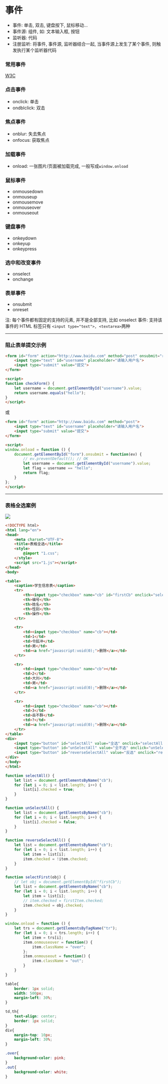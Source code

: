 # 事件

- 事件: 单击, 双击, 键盘按下, 鼠标移动...
- 事件源: 组件, 如: 文本输入框, 按钮
- 监听器: 代码
- 注册监听: 将事件, 事件源, 监听器结合一起, 当事件源上发生了某个事件, 则触发执行某个监听器代码 

### 常用事件  
[W3C](https://www.w3school.com.cn/jsref/dom_obj_event.asp)  

### 点击事件 
- onclick: 单击
- ondblclick: 双击

### 焦点事件
- onblur: 失去焦点
- onfocus: 获取焦点

### 加载事件
- onload: 一张图片/页面被加载完成, 一般写成`window.onload`

### 鼠标事件
- onmousedown
- onmouseup
- onmousemove
- onmouseover
- onmouseout

### 键盘事件
- onkeydown
- onkeyup
- onkeypress

### 选中和改变事件
- onselect
- onchange  

### 表单事件
- onsubmit
- onreset

注: 每个事件都有固定的支持的元素, 并不是全部支持, 比如 onselect 事件: 支持该事件的 HTML 标签只有 `<input type="text">, <textarea>`两种  

--------------------

### 阻止表单提交示例  

```html
<form id="form" action="http://www.baidu.com" method="post" onsubmit="return checkForm();">
    <input type="text" id="username" placeholder="请输入用户名">
    <input type="submit" value="提交">
</form>

<script>
function checkForm() {
    let username = document.getElementById("username").value;
    return username.equals("hello");
}
</script>
```

或 

```html
<form id="form" action="http://www.baidu.com" method="post">
    <input type="text" id="username" placeholder="请输入用户名">
    <input type="submit" value="提交">
</form>

<script>
window.onload = function () {
    document.getElementById("form").onsubmit = function(ev) {
        // ev.preventDefault(); // OK
        let username = document.getElementById("username").value;
        let flag = username == "hello";
        return flag;
    }
};
</script>
```

------------------------------

### 表格全选案例  

![](images/4.png)

```html
<!DOCTYPE html>
<html lang="en">
<head>
    <meta charset="UTF-8">
    <title>表格全选</title>
    <style>
        @import "1.css";
    </style>
    <script src="1.js"></script>
</head>
<body>

<table>
    <caption>学生信息表</caption>
    <tr>
        <th><input type="checkbox" name="cb" id="firstCb" onclick="selectFirst(this);"></th>
        <th>编号</th>
        <th>姓名</th>
        <th>性别</th>
        <th>操作</th>
    </tr>

    <tr>
        <td><input type="checkbox" name="cb"></td>
        <td>1</td>
        <td>令狐冲</td>
        <td>男</td>
        <td><a href="javascript:void(0);">删除</a></td>
    </tr>

    <tr>
        <td><input type="checkbox" name="cb"></td>
        <td>2</td>
        <td>大刘</td>
        <td>男</td>
        <td><a href="javascript:void(0);">删除</a></td>
    </tr>

    <tr>
        <td><input type="checkbox" name="cb"></td>
        <td>3</td>
        <td>岳不群</td>
        <td>?</td>
        <td><a href="javascript:void(0);">删除</a></td>
    </tr>
</table>
<div>
    <input type="button" id="selectAll" value="全选" onclick="selectAll();">
    <input type="button" id="unSelectAll" value="全不选" onclick="unSelectAll();">
    <input type="button" id="reverseSelectAll" value="反选" onclick="reverseSelectAll()">
</div>
</body>
</html>
```

```js
function selectAll() {
    let list = document.getElementsByName("cb");
    for (let i = 0; i < list.length; i++) {
        list[i].checked = true;
    }
}

function unSelectAll() {
    let list = document.getElementsByName("cb");
    for (let i = 0; i < list.length; i++) {
        list[i].checked = false;
    }
}

function reverseSelectAll() {
    let list = document.getElementsByName("cb");
    for (let i = 0; i < list.length; i++) {
        let item = list[i];
        item.checked = !item.checked;
    }
}

function selectFirst(obj) {
    // let obj = document.getElementById("firstCb");
    let list = document.getElementsByName("cb");
    for (let i = 0; i < list.length; i++) {
        let item = list[i];
        // item.checked = firstItem.checked;
        item.checked = obj.checked;
    }
}

window.onload = function () {
    let trs = document.getElementsByTagName("tr");
    for (let i = 0; i < trs.length; i++) {
        let item = trs[i];
        item.onmouseover = function() {
            item.className = "over";
        };
        item.onmouseout = function() {
            item.className = "out";
        }
    }
}
```

```css
table{
    border: 1px solid;
    width: 500px;
    margin-left: 30%;
}

td,th{
    text-align: center;
    border: 1px solid;
}
div{
    margin-top: 10px;
    margin-left: 30%;
}

.over{
    background-color: pink;
}
.out{
    background-color: white;
}
```

